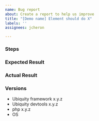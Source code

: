 ```yaml
---
name: Bug report
about: Create a report to help us improve
title: "[Demo name] Element should do X"
labels: ''
assignees: jcheron

---
```


<!--
Use the format: [Demo name] Element Should Do X

[Demo name] is an existing demo in this project
-->
### Steps

### Expected Result

### Actual Result

### Versions
- Ubiquity framework x.y.z
- Ubiquity devtools x.y.z
- php x.y.z
- OS
